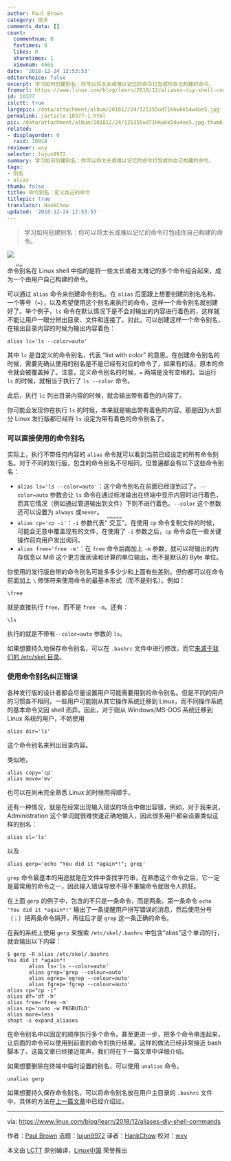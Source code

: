 ```yaml
---
author: Paul Brown
category: 技术
comments_data: []
count:
  commentnum: 0
  favtimes: 0
  likes: 0
  sharetimes: 1
  viewnum: 4665
date: '2018-12-24 12:53:53'
editorchoice: false
excerpt: 学习如何创建别名：你可以将太长或难以记忆的命令打包成你自己构建的命令。
fromurl: https://www.linux.com/blog/learn/2018/12/aliases-diy-shell-commands
id: 10377
islctt: true
largepic: /data/attachment/album/201812/24/125355ud71kkwkk54w4oe5.jpg
permalink: /article-10377-1.html
pic: /data/attachment/album/201812/24/125355ud71kkwkk54w4oe5.jpg.thumb.jpg
related:
- displayorder: 0
  raid: 10918
reviewer: wxy
selector: lujun9972
summary: 学习如何创建别名：你可以将太长或难以记忆的命令打包成你自己构建的命令。
tags:
- 别名
- alias
thumb: false
title: 命令别名：定义自己的命令
titlepic: true
translator: HankChow
updated: '2018-12-24 12:53:53'
---
```



> 
> 学习如何创建别名：你可以将太长或难以记忆的命令打包成你自己构建的命令。
> 
> 
> 


![](/data/attachment/album/201812/24/125355ud71kkwkk54w4oe5.jpg)


<ruby> 命令别名 <rt>  Alias </rt></ruby>在 Linux shell 中指的是将一些太长或者太难记的多个命令组合起来，成为一个由用户自己构建的命令。


可以通过 `alias` 命令来创建命令别名。在 `alias` 后面跟上想要创建的别名名称、一个等号（`=`），以及希望使用这个别名来执行的命令，这样一个命令别名就创建好了。举个例子，`ls` 命令在默认情况下是不会对输出的内容进行着色的，这样就不能让用户一眼分辨出目录、文件和连接了。对此，可以创建这样一个命令别名，在输出目录内容的时候为输出内容着色：



```
alias lc='ls --color=auto'
```

其中 `lc` 是自定义的命令别名，代表 “list with color” 的意思。在创建命令别名的时候，需要先确认使用的别名是不是已经有对应的命令了，如果有的话，原本的命令就会被覆盖掉了。注意，定义命令别名的时候，`=` 两端是没有空格的。当运行 `lc` 的时候，就相当于执行了 `ls --color` 命令。


此后，执行 `lc` 列出目录内容的时候，就会输出带有着色的内容了。


你可能会发现你在执行 `ls` 的时候，本来就是输出带有着色的内容。那是因为大部分 Linux 发行版都已经将 `ls` 设定为带有着色的命令别名了。


### 可以直接使用的命令别名


实际上，执行不带任何内容的 `alias` 命令就可以看到当前已经设定的所有命令别名。对于不同的发行版，包含的命令别名不尽相同，但普遍都会有以下这些命令别名：


* `alias ls='ls --color=auto'`：这个命令别名在前面已经提到过了。`--color=auto` 参数会让 `ls` 命令在通过标准输出在终端中显示内容时进行着色，而其它情况（例如通过管道输出到文件）下则不进行着色。`--color` 这个参数还可以设置为 `always` 或`never`。
* `alias cp='cp -i'`：`-i` 参数代表“<ruby> 交互 <rt>  interactive </rt></ruby>”。在使用 `cp` 命令复制文件的时候，可能会无意中覆盖现有的文件，在使用了 `-i` 参数之后，`cp` 命令会在一些关键操作前向用户发出询问。
* `alias free='free -m'`：在 `free` 命令后面加上 `-m` 参数，就可以将输出的内存信息以 MiB 这个更方面阅读和计算的单位输出，而不是默认的 Byte 单位。


你使用的发行版自带的命令别名可能多多少少和上面有些差别。但你都可以在命令前面加上 `\` 修饰符来使用命令的最基本形式（而不是别名）。例如：



```
\free
```

就是直接执行 `free`，而不是 `free -m`。还有：



```
\ls
```

执行的就是不带有`--color=auto` 参数的 `ls`。


如果想要持久地保存命令别名，可以在 `.bashrc` 文件中进行修改，而它[来源于我们的 /etc/skel 目录](/article-10370-1.html)。


### 使用命令别名纠正错误


各种发行版的设计者都会尽量设置用户可能需要用到的命令别名。但是不同的用户的习惯各不相同，一些用户可能刚从其它操作系统迁移到 Linux，而不同操作系统的基本命令又因 shell 而异。因此，对于刚从 Windows/MS-DOS 系统迁移到 Linux 系统的用户，不妨使用



```
alias dir='ls'
```

这个命令别名来列出目录内容。


类似地，



```
alias copy='cp'
alias move='mv'
```

也可以在尚未完全熟悉 Linux 的时候用得顺手。


还有一种情况，就是在经常出现输入错误的场合中做出容错，例如，对于我来说， Administration 这个单词就很难快速正确地输入，因此很多用户都会设置类似这样的别名：



```
alias sl='ls'
```

以及



```
alias gerp='echo "You did it *again*!"; grep'
```

`grep` 命令最基本的用途就是在文件中查找字符串，在熟悉这个命令之后，它一定是最常用的命令之一，因此输入错误导致不得不重输命令就很令人抓狂。


在上面 `gerp` 的例子中，包含的不只是一条命令，而是两条。第一条命令 `echo "You did it *again*!"` 输出了一条提醒用户拼写错误的消息，然后使用分号（`；`）把两条命令隔开，再往后才是 `grep` 这一条正确的命令。


在我的系统上使用 `gerp` 来搜索 `/etc/skel/.bashrc` 中包含“alias”这个单词的行，就会输出以下内容：



```
$ gerp -R alias /etc/skel/.bashrc
You did it *again*! 
       alias ls='ls --color=auto' 
       alias grep='grep --colour=auto' 
       alias egrep='egrep --colour=auto' 
       alias fgrep='fgrep --colour=auto' 
alias cp="cp -i"
alias df='df -h'
alias free='free -m'
alias np='nano -w PKGBUILD' 
alias more=less 
shopt -s expand_aliases
```

在命令别名中以固定的顺序执行多个命令，甚至更进一步，把多个命令串连起来，让后面的命令可以使用到前面的命令的执行结果。这样的做法已经非常接近 bash 脚本了。这篇文章已经接近尾声，我们将在下一篇文章中详细介绍。


如果想要删除在终端中临时设置的别名，可以使用 `unalias` 命令。



```
unalias gerp
```

如果想要持久保存命令别名，可以将命令别名放在用户主目录的 `.bashrc` 文件中，具体的方法在[上一篇文章](/article-10374-1.html)中已经介绍过。




---


via: <https://www.linux.com/blog/learn/2018/12/aliases-diy-shell-commands>


作者：[Paul Brown](https://www.linux.com/users/bro66) 选题：[lujun9972](https://github.com/lujun9972) 译者：[HankChow](https://github.com/HankChow) 校对：[wxy](https://github.com/wxy)


本文由 [LCTT](https://github.com/LCTT/TranslateProject) 原创编译，[Linux中国](https://linux.cn/) 荣誉推出